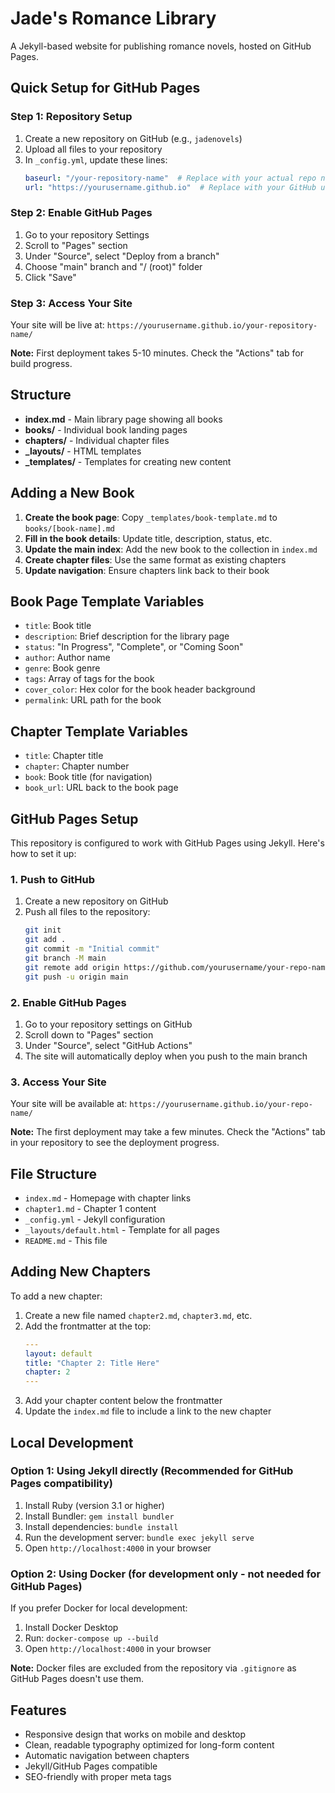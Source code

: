 # Jade's Romance Library

A Jekyll-based website for publishing romance novels, hosted on GitHub Pages.

## Quick Setup for GitHub Pages

### Step 1: Repository Setup
1. Create a new repository on GitHub (e.g., `jadenovels`)
2. Upload all files to your repository
3. In `_config.yml`, update these lines:
   ```yaml
   baseurl: "/your-repository-name"  # Replace with your actual repo name
   url: "https://yourusername.github.io"  # Replace with your GitHub username
   ```

### Step 2: Enable GitHub Pages
1. Go to your repository Settings
2. Scroll to "Pages" section  
3. Under "Source", select "Deploy from a branch"
4. Choose "main" branch and "/ (root)" folder
5. Click "Save"

### Step 3: Access Your Site
Your site will be live at: `https://yourusername.github.io/your-repository-name/`

**Note:** First deployment takes 5-10 minutes. Check the "Actions" tab for build progress.

## Structure

- **index.md** - Main library page showing all books
- **books/** - Individual book landing pages  
- **chapters/** - Individual chapter files
- **_layouts/** - HTML templates
- **_templates/** - Templates for creating new content

## Adding a New Book

1. **Create the book page**: Copy `_templates/book-template.md` to `books/[book-name].md`
2. **Fill in the book details**: Update title, description, status, etc.
3. **Update the main index**: Add the new book to the collection in `index.md`
4. **Create chapter files**: Use the same format as existing chapters
5. **Update navigation**: Ensure chapters link back to their book

## Book Page Template Variables

- `title`: Book title
- `description`: Brief description for the library page
- `status`: "In Progress", "Complete", or "Coming Soon"
- `author`: Author name
- `genre`: Book genre
- `tags`: Array of tags for the book
- `cover_color`: Hex color for the book header background
- `permalink`: URL path for the book

## Chapter Template Variables

- `title`: Chapter title
- `chapter`: Chapter number
- `book`: Book title (for navigation)
- `book_url`: URL back to the book page

## GitHub Pages Setup

This repository is configured to work with GitHub Pages using Jekyll. Here's how to set it up:

### 1. Push to GitHub

1. Create a new repository on GitHub
2. Push all files to the repository:
   ```bash
   git init
   git add .
   git commit -m "Initial commit"
   git branch -M main
   git remote add origin https://github.com/yourusername/your-repo-name.git
   git push -u origin main
   ```

### 2. Enable GitHub Pages

1. Go to your repository settings on GitHub
2. Scroll down to "Pages" section
3. Under "Source", select "GitHub Actions"
4. The site will automatically deploy when you push to the main branch

### 3. Access Your Site

Your site will be available at: `https://yourusername.github.io/your-repo-name/`

**Note:** The first deployment may take a few minutes. Check the "Actions" tab in your repository to see the deployment progress.

## File Structure

- `index.md` - Homepage with chapter links
- `chapter1.md` - Chapter 1 content
- `_config.yml` - Jekyll configuration
- `_layouts/default.html` - Template for all pages
- `README.md` - This file

## Adding New Chapters

To add a new chapter:

1. Create a new file named `chapter2.md`, `chapter3.md`, etc.
2. Add the frontmatter at the top:
   ```yaml
   ---
   layout: default
   title: "Chapter 2: Title Here"
   chapter: 2
   ---
   ```
3. Add your chapter content below the frontmatter
4. Update the `index.md` file to include a link to the new chapter

## Local Development

### Option 1: Using Jekyll directly (Recommended for GitHub Pages compatibility)

1. Install Ruby (version 3.1 or higher)
2. Install Bundler: `gem install bundler`
3. Install dependencies: `bundle install`
4. Run the development server: `bundle exec jekyll serve`
5. Open `http://localhost:4000` in your browser

### Option 2: Using Docker (for development only - not needed for GitHub Pages)

If you prefer Docker for local development:

1. Install Docker Desktop
2. Run: `docker-compose up --build`
3. Open `http://localhost:4000` in your browser

**Note:** Docker files are excluded from the repository via `.gitignore` as GitHub Pages doesn't use them.

## Features

- Responsive design that works on mobile and desktop
- Clean, readable typography optimized for long-form content
- Automatic navigation between chapters
- Jekyll/GitHub Pages compatible
- SEO-friendly with proper meta tags
